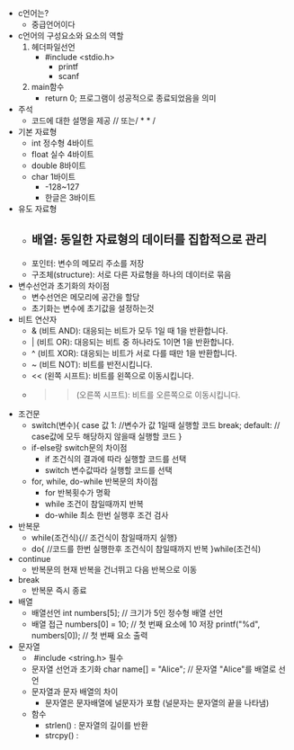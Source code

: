 - c언어는?
	- 중급언어이다
- c언어의 구성요소와 요소의 역할
	1. 헤더파일선언
		-  #include <stdio.h>
			- printf
			- scanf
	2. main함수
		- return 0;
			프로그램이 성공적으로 종료되었음을 의미
- 주석
	- 코드에 대한 설명을 제공 // 또는/ * * /
- 기본 자료형
	- int 정수형 4바이트
	- float 실수 4바이트
	- double 8바이트
	- char 1바이트
		- -128~127
		- 한글은 3바이트
- 유도 자료형
	- 배열: 동일한 자료형의 데이터를 집합적으로 관리
		- 
	- 포인터: 변수의 메모리 주소를 저장
	- 구조체(structure): 서로 다른 자료형을 하나의 데이터로 묶음
- 변수선언과 초기화의 차이점
	- 변수선언은 메모리에 공간을 할당
	- 초기화는 변수에 초기값을 설정하는것
- 비트 연산자
	-  & (비트 AND): 대응되는 비트가 모두 1일 때 1을 반환합니다.
	- | (비트 OR): 대응되는 비트 중 하나라도 1이면 1을 반환합니다.
	-  ^ (비트 XOR): 대응되는 비트가 서로 다를 때만 1을 반환합니다.
	-  ~ (비트 NOT): 비트를 반전시킵니다.
	- << (왼쪽 시프트): 비트를 왼쪽으로 이동시킵니다.
	- >> (오른쪽 시프트): 비트를 오른쪽으로 이동시킵니다.
- 조건문
	- switch(변수){
		case 값 1: //변수가 값 1일때 실행할 코드
			break;
		default: // case값에 모두 해당하지 않을때 실행할 코드
		}
	- if-else랑 switch문의 차이점
		- if 조건식의 결과에 따라 실행할 코드를 선택
		- switch 변수값따라 실행할 코드를 선택
	- for, while, do-while 반복문의 차이점
		- for 반복횟수가 명확
		- while 조건이 참일때까지 반복
		- do-while 최소 한번 실행후 조건 검사
- 반복문
	- while(조건식){// 조건식이 참일때까지 실행}
	- do{ //코드를 한번 실행한후 조건식이 참일때까지 반복
		}while(조건식)
- continue
	- 반복문의 현재 반복을 건너뛰고 다음 반복으로 이동
- break
	- 반복문 즉시 종료
- 배열
	- 배열선언
		int numbers[5]; // 크기가 5인 정수형 배열 선언
	- 배열 접근
		numbers[0] = 10; // 첫 번째 요소에 10 저장
		printf("%d", numbers[0]); // 첫 번째 요소 출력
- 문자열
	-  #include <string.h> 필수
	- 문자열 선언과 초기화
		char name[] = "Alice"; // 문자열 "Alice"를 배열로 선언
	- 문자열과 문자 배열의 차이
		- 문자열은 문자배열에 널문자가 포함 (널문자는 문자열의 끝을 나타냄)
	- 함수
		- strlen() : 문자열의 길이를 반환
		- strcpy() : 